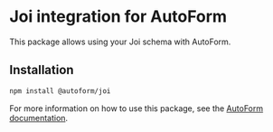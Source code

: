 # Joi integration for AutoForm

This package allows using your Joi schema with AutoForm.

## Installation

```bash
npm install @autoform/joi
```

For more information on how to use this package, see the [AutoForm documentation](https://autoform.vantezzen.io/docs/schema-providers/joi).
